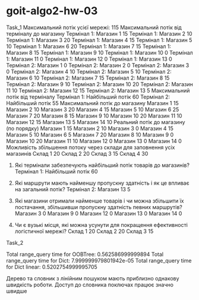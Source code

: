 # goit-algo2-hw-03
Task_1
Максимальний потік усієї мережі: 115
Максимальний потік від терміналу до магазину
Термінал 1: Магазин 1 15
Термінал 1: Магазин 2 10
Термінал 1: Магазин 3 20
Термінал 1: Магазин 4 15
Термінал 1: Магазин 5 10
Термінал 1: Магазин 6 20
Термінал 1: Магазин 7 15
Термінал 1: Магазин 8 15
Термінал 1: Магазин 9 10
Термінал 1: Магазин 10 0
Термінал 1: Магазин 11 0
Термінал 1: Магазин 12 0
Термінал 1: Магазин 13 0
Термінал 2: Магазин 1 0
Термінал 2: Магазин 2 0
Термінал 2: Магазин 3 0
Термінал 2: Магазин 4 10
Термінал 2: Магазин 5 10
Термінал 2: Магазин 6 10
Термінал 2: Магазин 7 15
Термінал 2: Магазин 8 15
Термінал 2: Магазин 9 10
Термінал 2: Магазин 10 20
Термінал 2: Магазин 11 10
Термінал 2: Магазин 12 15
Термінал 2: Магазин 13 5
Максимальний потік від терміналу
Термінал 1: Найбільший потік 60
Термінал 2: Найбільший потік 55
Максимальний потік до магазину
Магазин 1 15
Магазин 2 10
Магазин 3 20
Магазин 4 15
Магазин 5 10
Магазин 6 25
Магазин 7 20
Магазин 8 15
Магазин 9 10
Магазин 10 20
Магазин 11 10
Магазин 12 15
Магазин 13 5
Магазин 14 10
Реальний потік до магазину (по порядку)
Магазин 1 15
Магазин 2 10
Магазин 3 0
Магазин 4 15
Магазин 5 10
Магазин 6 5
Магазин 7 20
Магазин 8 10
Магазин 9 0
Магазин 10 20
Магазин 11 10
Магазин 12 0
Магазин 13 0
Магазин 14 0
Можливість збільшення потоку через склади для заповнення усіх магазинів
Склад 1 20
Склад 2 20
Склад 3 15
Склад 4 30


1. Які термінали забезпечують найбільший потік товарів до магазинів? 
Термінал 1: Найбільший потік 60

2. Які маршрути мають найменшу пропускну здатність і як це впливає на загальний потік?
Термінал 2: Магазин 13 5

3. Які магазини отримали найменше товарів і чи можна збільшити їх постачання, збільшивши пропускну здатність певних маршрутів?
Магазин 3 0
Магазин 9 0
Магазин 12 0
Магазин 13 0
Магазин 14 0

4. Чи є вузькі місця, які можна усунути для покращення ефективності логістичної мережі?
Склад 1 20
Склад 2 20
Склад 3 15

Task_2

Total range_query time for OOBTree:
0.562586999999894
Total range_query time for Dict:
7.999999979801942e-05
Total range_query time for Dict linear:
0.5202754999995705

Дерево та словник з лінійним пошуком мають приблизно однакову швидкість роботи. Доступ до словника поключах працює значно швидше